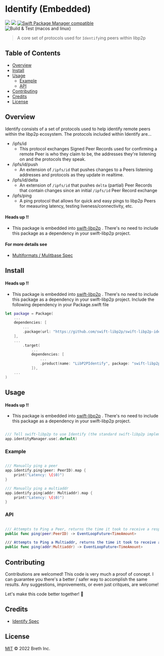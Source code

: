 # Identify (Embedded)

[![](https://img.shields.io/badge/made%20by-Breth-blue.svg?style=flat-square)](https://breth.app)
[![](https://img.shields.io/badge/project-multiformats-blue.svg?style=flat-square)](https://github.com/multiformats/multiformats)
[![Swift Package Manager compatible](https://img.shields.io/badge/SPM-compatible-blue.svg?style=flat-square)](https://github.com/apple/swift-package-manager)
![Build & Test (macos and linux)](https://github.com/swift-libp2p/swift-libp2p-identify/actions/workflows/build+test.yml/badge.svg)

> A core set of protocols used for `Identify`ing peers within libp2p

## Table of Contents

- [Overview](#overview)
- [Install](#install)
- [Usage](#usage)
  - [Example](#example)
  - [API](#api)
- [Contributing](#contributing)
- [Credits](#credits)
- [License](#license)

## Overview
Identify consists of a set of protocols used to help identify remote peers within the libp2p ecosystem. The protocols included within Identify are...

- /ipfs/id 
   - This protocol exchanges Signed Peer Records used for confirming a remote Peer is who they claim to be, the addresses they're listening on and the protocols they speak.
- /ipfs/id/push
   - An extension of `/ipfs/id` that pushes changes to a Peers listening addresses and protocols as they update in realtime.
- /ipfs/id/delta
   - An extension of `/ipfs/id` that pushes `delta` (partial) Peer Records that contain changes since an initial `/ipfs/id` Peer Record exchange
- /ipfs/ping
   - A ping protocol that allows for quick and easy pings to libp2p Peers for measuring latency, testing liveness/connectivity, etc.

#### Heads up ‼️
- This package is embedded into [swift-libp2p](https://github.com/swift-libp2p/swift-libp2p) . There's no need to include this package as a dependency in your swift-libp2p project.

#### For more details see 
- [Multiformats / Mulitbase Spec](https://github.com/multiformats/multibase/blob/master/README.md)


## Install 
#### Heads up ‼️
- This package is embedded into [swift-libp2p](https://github.com/swift-libp2p/swift-libp2p) . There's no need to include this package as a dependency in your swift-libp2p project.
Include the following dependency in your Package.swift file
```Swift
let package = Package(
    ...
    dependencies: [
        ...
        .package(url: "https://github.com/swift-libp2p/swift-libp2p-identify.git", .upToNextMajor(from: "0.0.1"))
    ],
    ...
        .target(
            ...
            dependencies: [
                ...
                .product(name: "LibP2PIdentify", package: "swift-libp2p-identify"),
            ]),
    ...
)
```

## Usage
#### Heads up ‼️
- This package is embedded into [swift-libp2p](https://github.com/swift-libp2p/swift-libp2p) . There's no need to include this package as a dependency in your swift-libp2p project.
```Swift

/// Tell swift-libp2p to use Identify (the standard swift-libp2p implementation does this automatically)
app.identityManager.use(.default)

```


### Example

```Swift

/// Manually ping a peer
app.identify.ping(peer: PeerID).map { 
    print("Latency: \($0)")
}

/// Manually ping a multiaddr
app.identify.ping(addr: Multiaddr).map { 
    print("Latency: \($0)")
}

```

### API
```Swift

/// Attempts to Ping a Peer, returns the time it took to receive a response.
public func ping(peer:PeerID) -> EventLoopFuture<TimeAmount> 

/// Attempts to Ping a Multiaddr, returns the time it took to receive a response.
public func ping(addr:Multiaddr) -> EventLoopFuture<TimeAmount>

```

## Contributing

Contributions are welcomed! This code is very much a proof of concept. I can guarantee you there's a better / safer way to accomplish the same results. Any suggestions, improvements, or even just critques, are welcome! 

Let's make this code better together! 🤝

## Credits

- [Identify Spec](https://github.com/libp2p/specs/blob/master/identify/README.md)

## License

[MIT](LICENSE) © 2022 Breth Inc.
